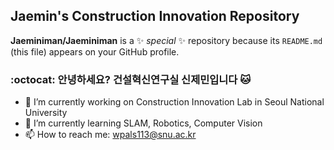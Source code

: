 ## Jaemin's Construction Innovation Repository

**Jaeminiman/Jaeminiman** is a ✨ _special_ ✨ repository because its `README.md` (this file) appears on your GitHub profile.

### :octocat: 안녕하세요? 건설혁신연구실 신제민입니다 🐱

- 🔭 I’m currently working on Construction Innovation Lab in Seoul National University 
- 🌱 I’m currently learning SLAM, Robotics, Computer Vision
- 📫 How to reach me: wpals113@snu.ac.kr



